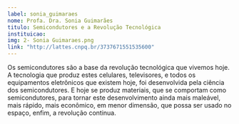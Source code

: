 ```yaml
---
label: sonia_guimaraes
nome: Profa. Dra. Sonia Guimarães
titulo: Semicondutores e a Revolução Tecnológica
instituicao: 
img: 2- Sonia Guimaraes.png
link: "http://lattes.cnpq.br/3737671551535600"
---
```


Os semicondutores são a base da revolução tecnológica que vivemos hoje. A tecnologia que produz estes celulares, televisores, e todos os equipamentos eletrônicos que existem hoje, foi desenvolvida pela ciência dos semicondutores. E hoje se produz materiais, que se comportam como semicondutores, para tornar este desenvolvimento ainda mais maleável, mais rápido, mais econômico, em menor dimensão, que possa ser usado 
no espaço, enfim, a revolução continua.
